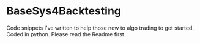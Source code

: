 # BaseSys4Backtesting
 Code snippets I've written to help those new to algo trading to get started. Coded in python. Please read the Readme first
